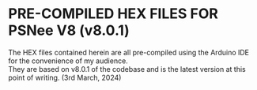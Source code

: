 # PRE-COMPILED HEX FILES FOR PSNee V8 (v8.0.1)

The HEX files contained herein are all pre-compiled using the Arduino IDE for the convenience of my audience.  
They are based on v8.0.1 of the codebase and is the latest version at this point of writing. (3rd March, 2024)
